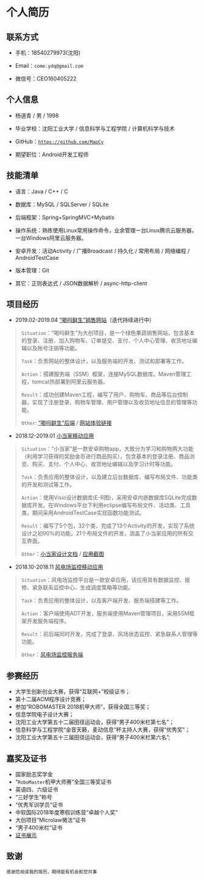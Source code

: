 # 个人简历  

## 联系方式
* 手机：18540279973(沈阳)  

* Email：`come.ydq@gmail.com`  

* 微信号：CEO160405222  

## 个人信息
* 杨道青 / 男 / 1998  

* 毕业学校：沈阳工业大学 / 信息科学与工程学院 / 计算机科学与技术  

* GitHub：[`https://github.com/MapCy`](https://github.com/MapCy) 

* 期望职位：Android开发工程师  

## 技能清单
* 语言：Java / C++ / C  

* 数据库：MySQL / SQLServer / SQLite

* 后端框架：Spring+SpringMVC+Mybatis  

* 操作系统：熟练使用Linux常用操作命令，业余管理一台Linux腾讯云服务器，一台Windows阿里云服务器。  

* 安卓开发：活动Activity / 广播Broadcast / 持久化 / 常用布局 / 网络编程 / AndroidTestCase    

* 版本管理：Git  

* 其它：正则表达式 / JSON数据解析 / async-http-client 

## 项目经历
* 2019.02-2019.04 [“喝吗鲜生”销售网站](https://github.com/MapCy/HeMa)（迭代持续进行中）
> `Situation`：“喝吗鲜生”为大创项目，是一个绿色果蔬销售网站，包含基本的登录、注册、加入购物车、订单提交、支付、个人中心管理、收货地址编辑以及账号注销等功能。
>
> `Task`：负责网站的整体设计，以及服务端的开发、测试和部署等工作。
>
> `Action`：搭建服务端（SSM）框架，连接MySQL数据库。Maven管理工程，tomcat热部署到阿里云服务器。
>
> `Result`：成功创建Maven工程，编写了用户、购物车、商品等后台控制器，实现了注册登录、购物车管理、用户管理以及收货地址信息的管理等功能。  
>
> `Other`: [“喝吗鲜生”后端](https://github.com/MapCy/HeMaServer) / [网站体验链接](http://47.94.198.96:8080/index.html)

* 2018.12-2019.01 [小当家移动应用](https://github.com/MapCy/PettyMan)
> `Situation`：“小当家”是一款安卓购物app，大致分为学习和购物两大功能（利用学习获得的奖励金币进行商品购买），包含基本的登录注册、商品浏览、购买、支付、个人中心、收货地址编辑以及学习计时等功能。  
>
> `Task`：负责应用的整体设计，以及建立后台数据库、编写布局文件、功能类的开发和测试等工作。  
>
> `Action`：使用Visio设计数据库(E-R图)，采用安卓内嵌数据库SQLite完成数据库开发。在Windows平台下利用eclipse编写布局文件、活动类、工具类，期间采用AndroidTestCase实现函数功能测试。  
>
> `Result`：编写了5个包，32个类，完成了13个Activity的开发，实现了系统设计之初90%的功能。21个布局文件的开发，涵盖了小当家应用的所有交互界面。  
>
> `Other`：[小当家设计文档](https://github.com/MapCy/summarydoc) / [应用截图](https://github.com/MapCy/PettyMan/blob/master/show_picture.md)

* 2018.10-2018.11 [风电场监控移动应用](https://github.com/MapCy/FanControll)
> `Situation`：风电场监控平台是一款安卓应用，该应用具有数据监控、报修、紧急联系监控中心、生成调度策略等功能。  
>
> `Task`：负责应用的整体设计，以及客户端开发、服务端搭建等工作。   
>
> `Action`：客户端使用ADT开发，服务端使用Maven管理项目，采用SSM框架开发服务端程序。  
>
> `Result`：前后端同时开发，完成了登录、风场状态监控、紧急联系人管理等功能。  
>
> `Other`：[风电场监控服务端](https://github.com/MapCy/FanControllServer)

## 参赛经历

* 大学生创新创业大赛，获得“互联网+”校级证书； 
* 第十二届ACM程序设计竞赛；
* 参加“ROBOMASTER 2018机甲大师”，获得全国三等奖；
* 信息学院电子设计大赛；
* 沈阳工业大学第五十二届田径运动会，获得“男子400米栏第七名”；
* 信息科学与工程学院“金音天籁，麦动信息”杯主持人大赛，获得“优秀奖”；
* 沈阳工业大学第五十三届田径运动会，获得“男子400米栏第六名”;

## 嘉奖及证书

* 国家励志奖学金
* “`RoboMaster`机甲大师赛”全国三等奖证书
* 英语四、六级证书
* “三好学生”称号
* “优秀军训学员”证书
* 中软国际2018年度寒假训练营“卓越个人奖”
* 大创项目“Microlaw微法”证书
* “男子400米栏”证书
* [证书展示](https://github.com/MapCy/resume/blob/master/award.jpg)

## 致谢
    感谢您阅读我的简历，期待能有机会和您共事
